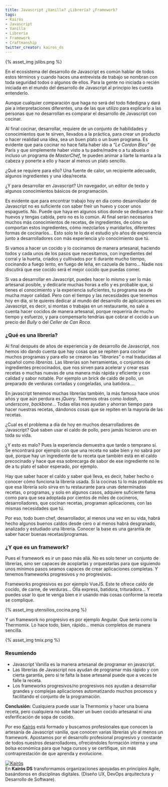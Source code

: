 ```yaml
---
title: Javascript ¿Vanilla? ¿Librería? ¿Framework?
tags:
- Kairós
- Javascript
- Vanilla
- Librería
- Framework
- Craftmanship
twitter_creator: kairos_ds
---
```


{% asset_img jslibs.png %}


En el ecosistema del desarrollo de Javascript es común hablar de todos estos términos y cuando haces una entrevista de trabajo se nombran con toda seguridad todos o algunos de ellos. Para la gente no iniciada o recién iniciada en el mundo del desarrollo de Javascript al principio les cuesta entenderlo.

Aunque cualquier comparación que haga no será del todo fidedigna y dará pie a interpretaciones diferentes, una de las que utilizo para explicarlo a las personas que no desarrollan es comparar el desarrollo de Javascript con cocinar.

<!-- more -->

Al final cocinar, desarrollar, requiere de un conjunto de habilidades y conocimientos que te sirven, llevados a la práctica, para crear un producto o hacer realidad una idea, sea un buen plato o un buen programa. Es evidente que para cocinar no hace falta haber ido a _“Le Cordon Bleu”_ de París y que simplemente haber visto a tu padre/madre o a tu abuela o incluso un programa de _MasterChef_, te pueden animar a liarte la manta a la cabeza y ponerte a ello y hacer al menos un plato sencillo.

¿Qué se requiere para ello? Una fuente de calor, un recipiente adecuado, algunos ingredientes y una idea/receta.

¿Y para desarrollar en Javascript? Un navegador, un editor de texto y algunos conocimientos básicos de programación.

Es evidente que para encontrar trabajo hoy en día como desarrollador de Javascript no es suficiente con saber freír un huevo y cocer unos espaguetis. No. Puede que haya en algunos sitios donde se dediquen a freír huevos y tengas cabida, pero no es lo común. Al final serán necesarios muchos más conocimientos de recetas, de ingredientes, de cómo se comportan estos ingredientes, cómo mezclarlos y maridarlos, diferentes formas de cocinarlos… Esto solo te lo da el estudio y/o años de experiencia junto a desarrolladores con más experiencia y/o conocimiento que tú.

Si vamos a hacer un cocido y lo cocinamos de manera artesanal, haciendo todos y cada unos de los pasos que necesitamos, con ingredientes del corral y la huerta, criados y cultivados por ti durante mucho tiempo, cocinando a fuego lento, en fuego de leña, en cazuela de barro… Nadie nos discutirá que ese cocido será el mejor cocido que puedas comer.

Si vas a desarrollar en Javascript, puedes hacer lo mismo y ser lo más artesanal posible, y dedicarle muchas horas a ello y es probable que, si tienes el conocimiento y la experiencia suficientes, tu programa sea de mucha mayor calidad. Pero con el tiempo y las necesidades que tenemos hoy en día, si te quieres dedicar al mundo del desarrollo de aplicaciones en Javascript, es decir, si montas o trabajas en un restaurante, no sale a cuenta hacer cocidos de manera artesanal, porque requeriría de mucho tiempo y esfuerzo, y para compensarlo tendrías que cobrar el cocido a un precio del _Bully_ o del _Celler de Can Roca_.

### ¿Qué es una librería?

Al final después de años de experiencia y de desarrollo de Javascript, nos hemos ido dando cuenta que hay cosas que se repiten para cocinar muchos programas y para ello se crearon las _“libraries”_ o mal traducidas al español como _librerías_. Las librerías son herramientas, o conjuntos de ingredientes precocinados, que nos sirven para acelerar y crear esas recetas o muchas nuevas de una manera más rápida y eficiente y con calidad y sabor notable. Por ejemplo un brick de caldo de pollo, un preparado de verduras cortadas y congeladas, una batidora....

En javascript tenemos muchas librerías también, la más famosa hace unos años y que aún perdura es _jQuery_. Tenemos otras como _lodash_, _underscore_, _backbone_… Todas ellas nos ayudan y ahorran tiempo para hacer nuestras recetas, dándonos cosas que se repiten en la mayoría de las recetas.

¿Cual es el problema a día de hoy en muchos desarrolladores de Javascript? Qué saben usar el caldo de pollo, pero jamás hicieron uno en toda su vida.

¿Y esto es malo? Pues la experiencia demuestra que tarde o temprano sí. Se encontrará por ejemplo con que una receta no sabe bien y no sabrá por qué, porque hay un ingrediente de tu receta que también está en el caldo precocinado y hace que esa sobrecarga de sabor de ese ingrediente no le de a tu plato el sabor esperado, por ejemplo.

Hay que saber hacer el caldo y saber qué lleva, es decir, haber hecho o conocer cómo funciona la librería usada. Si la cocinas tú lo más probable es que esa librería solo sirva en tu restaurante para unas determinadas recetas, o programas, y solo en algunos casos, adquiere suficiente fama como para que sea adoptada por cientos de miles de cocineros, desarrolladores, que cocinan recetas, programan aplicaciones, con las mismas necesidades que tú.

Por eso, todo buen chef, desarrollador, al menos una vez en su vida, habrá hecho algunos buenos caldos desde cero o al menos habrá desgranado, analizado y estudiado una librería.
Conocer la base es una garantía de saber hacer buenas recetas/programas.

### ¿Y que es un framework?

Pues el framework es ir un paso más allá. No es solo tener un conjunto de librerías, sino ser capaces de acoplarlas y orquestarlas para que siguiendo unos mínimos pasos seamos capaces de crear aplicaciones completas. Y tenemos frameworks progresivos y no progresivos.

Frameworks progresivos es por ejemplo VueJS. Este te ofrece caldo de cocido, de carne, de verduras… Olla express, batidora, trituradora… Y puedes usar lo que te venga bien e ir usando más cosas conforme la receta se complique.

{% asset_img utensilios_cocina.png %}

Y un framework no progresivo es por ejemplo Angular. Que sería como la Thermomix. Lo hace todo, bien, rápido… menús completos de manera sencilla.

{% asset_img tmix.png %}

### Resumiendo

- Javascript Vanilla es la manera artesanal de programar en javascript.
- Las librerías de Javascript nos ayudan de programar más rápido y con cierta garantía, pero si te falta la base artesanal puede que a veces te falle la receta.
- Los frameworks progresivos/no progresivos nos ayudan a desarrollar grandes y complejas aplicaciones automatizando muchos procesos y facilitando el conjunto de la programación.

**Conclusión:** Cualquiera puede usar la Thermomix y hacer una buena receta, pero cualquiera no sabe hacer un buen cocido artesanal ni una esferificación de sopa de cocido.

Por eso [Kairós](https://www.kairosds.com/) está formado y buscamos profesionales que conocen la artesanía de Javascript vanilla, que conocen varias librerías y/o al menos un framework. Apostamos por el desarrollo profesional progresivo y constante de todos nuestros desarrolladores, ofreciéndoles formación interna y una bolsa económica para que haga cursos y se certifique, sin más contraprestación de que aprenda y evolucione.

<div class="sponsor" style="border-color: #fe7902">
  <a class="logo" href="https://www.kairosds.com/"><img src="kairos.png" alt="Kairós" /></a>
  <div>
    En <strong>Kairós DS</strong> transformamos organizaciones apoyadas en principios Agile, basándonos en disciplinas digitales. (Diseño UX, DevOps arquitectura y Desarrollo de Software).
  </div>
</div>
